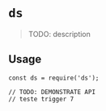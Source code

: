 # `ds`

> TODO: description

## Usage

```
const ds = require('ds');

// TODO: DEMONSTRATE API
// teste trigger 7
```
